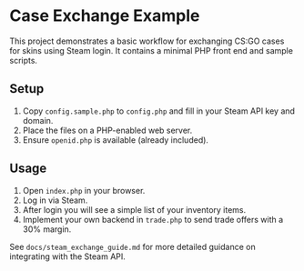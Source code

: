 # Case Exchange Example

This project demonstrates a basic workflow for exchanging CS:GO cases for skins using Steam login.
It contains a minimal PHP front end and sample scripts.

## Setup

1. Copy `config.sample.php` to `config.php` and fill in your Steam API key and domain.
2. Place the files on a PHP-enabled web server.
3. Ensure `openid.php` is available (already included).

## Usage

1. Open `index.php` in your browser.
2. Log in via Steam.
3. After login you will see a simple list of your inventory items.
4. Implement your own backend in `trade.php` to send trade offers with a 30% margin.

See `docs/steam_exchange_guide.md` for more detailed guidance on integrating with the Steam API.
